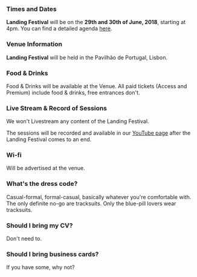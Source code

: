 ### Times and Dates

**Landing Festival** will be on the **29th and 30th of June, 2018**, starting at 4pm. You can find a detailed agenda [here](https://landingfestival.com/lisbon/agenda).

### Venue Information

**Landing Festival** will be held in the Pavilhão de Portugal, Lisbon.

### Food & Drinks

Food & Drinks will be available at the Venue. All paid tickets (Access and Premium) include food & drinks, free entrances don't.

### Live Stream & Record of Sessions

We won't Livestream any content of the Landing Festival.

The sessions will be recorded and available in our [YouTube page](https://www.youtube.com/channel/UCjGI4o68Sd414pKDF_XM-qg) after the Landing Festival comes to an end.

### Wi-fi

Will be advertised at the venue.

### What's the dress code?

Casual-formal, formal-casual, basically whatever you're comfortable with. The only definite no-go are tracksuits. Only the blue-pill lovers wear tracksuits.

### Should I bring my CV?

Don't need to.

### Should I bring business cards?

If you have some, why not?
